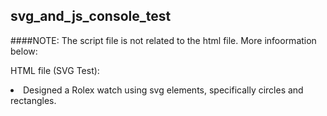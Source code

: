 ## svg_and_js_console_test
####NOTE: 
The script file is not related to the html file. More infoormation below:

HTML file (SVG Test):
<li>Designed a Rolex watch using svg elements, specifically circles and rectangles.</li>
